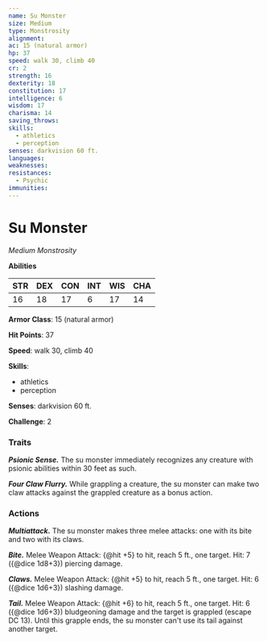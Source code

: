 ```yaml
---
name: Su Monster
size: Medium
type: Monstrosity
alignment: 
ac: 15 (natural armor)
hp: 37
speed: walk 30, climb 40
cr: 2
strength: 16
dexterity: 18
constitution: 17
intelligence: 6
wisdom: 17
charisma: 14
saving_throws:
skills:
  - athletics
  - perception
senses: darkvision 60 ft.
languages:
weaknesses:
resistances:
  - Psychic
immunities:
---
```


# Su Monster

*Medium Monstrosity*

**Abilities**

| STR | DEX | CON | INT | WIS | CHA |
| --- | --- | --- | --- | --- | --- |
| 16 | 18 | 17 | 6 | 17 | 14 |

**Armor Class**: 15 (natural armor)

**Hit Points**: 37

**Speed**: walk 30, climb 40

**Skills**:
  - athletics
  - perception

**Senses**: darkvision 60 ft.

**Challenge**: 2

### Traits
***Psionic Sense.*** The su monster immediately recognizes any creature with psionic abilities within 30 feet as such.

***Four Claw Flurry.*** While grappling a creature, the su monster can make two claw attacks against the grappled creature as a bonus action.

### Actions
***Multiattack.*** The su monster makes three melee attacks: one with its bite and two with its claws.

***Bite.*** Melee Weapon Attack: {@hit +5} to hit, reach 5 ft., one target. Hit: 7 ({@dice 1d8+3}) piercing damage.

***Claws.*** Melee Weapon Attack: {@hit +5} to hit, reach 5 ft., one target. Hit: 6 ({@dice 1d6+3}) slashing damage.

***Tail.*** Melee Weapon Attack: {@hit +6} to hit, reach 5 ft., one target. Hit: 6 ({@dice 1d6+3}) bludgeoning damage and the target is grappled (escape DC 13). Until this grapple ends, the su monster can't use its tail against another target.

